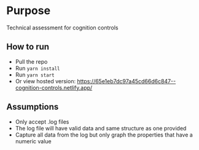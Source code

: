 # Purpose

Technical assessment for cognition controls

## How to run
- Pull the repo
- Run `yarn install`
- Run `yarn start`
- Or view hosted version: https://65e1eb7dc97a45cd66d6c847--cognition-controls.netlify.app/

## Assumptions
- Only accept .log files
- The log file will have valid data and same structure as one provided
- Capture all data from the log but only graph the properties that have a numeric value



